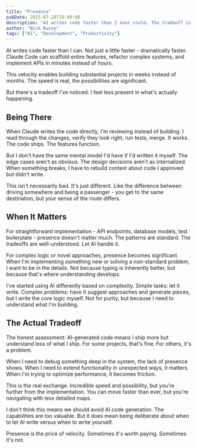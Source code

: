 ```yaml
---
title: "Presence"
pubDate: 2025-07-28T10:00:00
description: "AI writes code faster than I ever could. The tradeoff is feeling disconnected from what it's building."
author: "Nick Russo"
tags: ["AI", "Development", "Productivity"]
---
```


AI writes code faster than I can. Not just a little faster - dramatically faster. Claude Code can scaffold entire features, refactor complex systems, and implement APIs in minutes instead of hours.

This velocity enables building substantial projects in weeks instead of months. The speed is real, the possibilities are significant.

But there's a tradeoff I've noticed: I feel less present in what's actually happening.

## Being There

When Claude writes the code directly, I'm reviewing instead of building. I read through the changes, verify they look right, run tests, merge. It works. The code ships. The features function.

But I don't have the same mental model I'd have if I'd written it myself. The edge cases aren't as obvious. The design decisions aren't as internalized. When something breaks, I have to rebuild context about code I approved but didn't write.

This isn't necessarily bad. It's just different. Like the difference between driving somewhere and being a passenger - you get to the same destination, but your sense of the route differs.

## When It Matters

For straightforward implementation - API endpoints, database models, test boilerplate - presence doesn't matter much. The patterns are standard. The tradeoffs are well-understood. Let AI handle it.

For complex logic or novel approaches, presence becomes significant. When I'm implementing something new or solving a non-standard problem, I want to be in the details. Not because typing is inherently better, but because that's where understanding develops.

I've started using AI differently based on complexity. Simple tasks: let it write. Complex problems: have it suggest approaches and generate pieces, but I write the core logic myself. Not for purity, but because I need to understand what I'm building.

## The Actual Tradeoff

The honest assessment: AI-generated code means I ship more but understand less of what I ship. For some projects, that's fine. For others, it's a problem.

When I need to debug something deep in the system, the lack of presence shows. When I need to extend functionality in unexpected ways, it matters. When I'm trying to optimize performance, it becomes friction.

This is the real exchange. Incredible speed and possibility, but you're further from the implementation. You can move faster than ever, but you're navigating with less detailed maps.

I don't think this means we should avoid AI code generation. The capabilities are too valuable. But it does mean being deliberate about when to let AI write versus when to write yourself.

Presence is the price of velocity. Sometimes it's worth paying. Sometimes it's not.
